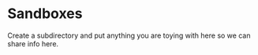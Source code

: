 Sandboxes
=========

Create a subdirectory and put anything you are toying with here so we can share info here.


